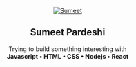 <p align="center">
  <a href="https://www.linkedin.com/in/sumeetpardeshi/">
    <img src="https://media-exp1.licdn.com/dms/image/C5603AQH8--88jzn71w/profile-displayphoto-shrink_100_100/0/1599855519046?e=1649289600&v=beta&t=fd-MrLmPKf8tIOy-E0Zi0iqG4Je3ntJtQ91HaPdGin8" alt="Sumeet">
  </a>
</p>

<h2 align="center">Sumeet Pardeshi</h3>

<p align="center">
  Trying to build something interesting with 
  <br>
   <strong> Javascript • HTML • CSS • Nodejs • React </strong>
  </p>



<!---
sumeetpardeshi/sumeetpardeshi is a ✨ special ✨ repository because its `README.md` (this file) appears on your GitHub profile.
You can click the Preview link to take a look at your changes.
--->
